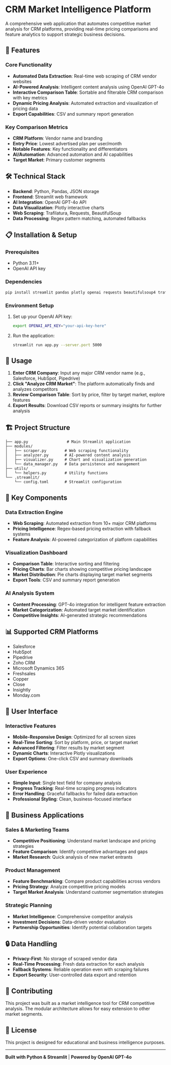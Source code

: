 # CRM Market Intelligence Platform

A comprehensive web application that automates competitive market analysis for CRM platforms, providing real-time pricing comparisons and feature analytics to support strategic business decisions.

## 🚀 Features

### Core Functionality
- **Automated Data Extraction**: Real-time web scraping of CRM vendor websites
- **AI-Powered Analysis**: Intelligent content analysis using OpenAI GPT-4o
- **Interactive Comparison Table**: Sortable and filterable CRM comparison with key metrics
- **Dynamic Pricing Analysis**: Automated extraction and visualization of pricing data
- **Export Capabilities**: CSV and summary report generation

### Key Comparison Metrics
- **CRM Platform**: Vendor name and branding
- **Entry Price**: Lowest advertised plan per user/month
- **Notable Features**: Key functionality and differentiators
- **AI/Automation**: Advanced automation and AI capabilities
- **Target Market**: Primary customer segments

## 🛠 Technical Stack

- **Backend**: Python, Pandas, JSON storage
- **Frontend**: Streamlit web framework
- **AI Integration**: OpenAI GPT-4o API
- **Data Visualization**: Plotly interactive charts
- **Web Scraping**: Trafilatura, Requests, BeautifulSoup
- **Data Processing**: Regex pattern matching, automated fallbacks

## 📋 Installation & Setup

### Prerequisites
- Python 3.11+
- OpenAI API key

### Dependencies
```bash
pip install streamlit pandas plotly openai requests beautifulsoup4 trafilatura validators
```

### Environment Setup
1. Set up your OpenAI API key:
   ```bash
   export OPENAI_API_KEY="your-api-key-here"
   ```

2. Run the application:
   ```bash
   streamlit run app.py --server.port 5000
   ```

## 🎯 Usage

1. **Enter CRM Company**: Input any major CRM vendor name (e.g., Salesforce, HubSpot, Pipedrive)
2. **Click "Analyze CRM Market"**: The platform automatically finds and analyzes competitors
3. **Review Comparison Table**: Sort by price, filter by target market, explore features
4. **Export Results**: Download CSV reports or summary insights for further analysis

## 🏗 Project Structure

```
├── app.py                 # Main Streamlit application
├── modules/
│   ├── scraper.py        # Web scraping functionality
│   ├── analyzer.py       # AI-powered content analysis
│   ├── visualizer.py     # Chart and visualization generation
│   └── data_manager.py   # Data persistence and management
├── utils/
│   └── helpers.py        # Utility functions
└── .streamlit/
    └── config.toml       # Streamlit configuration
```

## 🔧 Key Components

### Data Extraction Engine
- **Web Scraping**: Automated extraction from 10+ major CRM platforms
- **Pricing Intelligence**: Regex-based pricing extraction with fallback systems
- **Feature Analysis**: AI-powered categorization of platform capabilities

### Visualization Dashboard
- **Comparison Table**: Interactive sorting and filtering
- **Pricing Charts**: Bar charts showing competitive pricing landscape
- **Market Distribution**: Pie charts displaying target market segments
- **Export Tools**: CSV and summary report generation

### AI Analysis System
- **Content Processing**: GPT-4o integration for intelligent feature extraction
- **Market Categorization**: Automated target market identification
- **Competitive Insights**: AI-generated strategic recommendations

## 📊 Supported CRM Platforms

- Salesforce
- HubSpot
- Pipedrive
- Zoho CRM
- Microsoft Dynamics 365
- Freshsales
- Copper
- Close
- Insightly
- Monday.com

## 🎨 User Interface

### Interactive Features
- **Mobile-Responsive Design**: Optimized for all screen sizes
- **Real-Time Sorting**: Sort by platform, price, or target market
- **Advanced Filtering**: Filter results by market segment
- **Dynamic Charts**: Interactive Plotly visualizations
- **Export Options**: One-click CSV and summary downloads

### User Experience
- **Simple Input**: Single text field for company analysis
- **Progress Tracking**: Real-time scraping progress indicators
- **Error Handling**: Graceful fallbacks for failed data extraction
- **Professional Styling**: Clean, business-focused interface

## 🚀 Business Applications

### Sales & Marketing Teams
- **Competitive Positioning**: Understand market landscape and pricing strategies
- **Feature Comparison**: Identify competitive advantages and gaps
- **Market Research**: Quick analysis of new market entrants

### Product Management
- **Feature Benchmarking**: Compare product capabilities across vendors
- **Pricing Strategy**: Analyze competitive pricing models
- **Target Market Analysis**: Understand customer segmentation strategies

### Strategic Planning
- **Market Intelligence**: Comprehensive competitor analysis
- **Investment Decisions**: Data-driven vendor evaluation
- **Partnership Opportunities**: Identify potential collaboration targets

## 🔒 Data Handling

- **Privacy-First**: No storage of scraped vendor data
- **Real-Time Processing**: Fresh data extraction for each analysis
- **Fallback Systems**: Reliable operation even with scraping failures
- **Export Security**: User-controlled data export and retention

## 🤝 Contributing

This project was built as a market intelligence tool for CRM competitive analysis. The modular architecture allows for easy extension to other market segments.

## 📄 License

This project is designed for educational and business intelligence purposes.

---

**Built with Python & Streamlit** | **Powered by OpenAI GPT-4o**